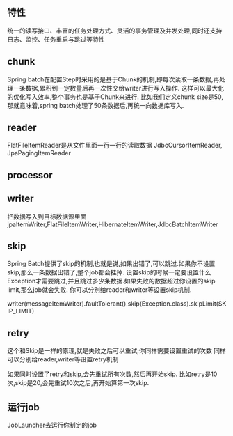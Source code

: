 ## 特性
统一的读写接口、丰富的任务处理方式、灵活的事务管理及并发处理,同时还支持日志、监控、任务重启与跳过等特性

## chunk
Spring batch在配置Step时采用的是基于Chunk的机制,即每次读取一条数据,再处理一条数据,累积到一定数量后再一次性交给writer进行写入操作.
这样可以最大化的优化写入效率,整个事务也是基于Chunk来进行.
比如我们定义chunk size是50,那就意味着,spring batch处理了50条数据后,再统一向数据库写入.

## reader
FlatFileItemReader是从文件里面一行一行的读取数据
JdbcCursorItemReader,
JpaPagingItemReader

## processor

## writer
把数据写入到目标数据源里面
jpaItemWriter,FlatFileItemWriter,HibernateItemWriter,JdbcBatchItemWriter

## skip
Spring Batch提供了skip的机制,也就是说,如果出错了,可以跳过.如果你不设置skip,那么一条数据出错了,整个job都会挂掉.
设置skip的时候一定要设置什么Exception才需要跳过,并且跳过多少条数据.如果失败的数据超过你设置的skip limit,那么job就会失败.
你可以分别给reader和writer等设置skip机制.

writer(messageItemWriter).faultTolerant().skip(Exception.class).skipLimit(SKIP_LIMIT)


## retry
这个和Skip是一样的原理,就是失败之后可以重试,你同样需要设置重试的次数
同样可以分别给reader,writer等设置retry机制

如果同时设置了retry和skip,会先重试所有次数,然后再开始skip.
比如retry是10次,skip是20,会先重试10次之后,再开始算第一次skip.

## 运行job
JobLauncher去运行你制定的job



